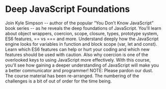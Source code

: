 # Deep JavaScript Foundations

Join Kyle Simpson -- author of the popular “You Don’t Know JavaScript” book series -- as he reveals the deep foundations of JavaScript. You'll learn about object wrappers, coercion, scope, closure, types, prototype system, ES6 features, == vs === and more. Understand deeply how the JavaScript engine looks for variables in function and block scope (var, let and const). Learn which ES6 features can help or hurt your coding and which new features should be used with caution. Also why coercion is one of the overlooked keys to using JavaScript more effectively. With this course, you'll see how gaining a deeper understanding of JavaScript will make you a better communicator and programmer! NOTE: Please pardon our dust. The course material has been re-arranged. The numbering of the challenges is a bit of out of order for the time being.